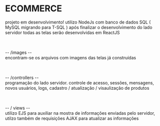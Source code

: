# ECOMMERCE
projeto em desenvolvimento! utilizo NodeJs com banco de dados SQL ( MySQL migrando para T-SQL ) após finalizar o desenvolvimento do lado servidor todas as telas serão desenvolvidas em ReactJS

<br><br>
-- /images --<br>
encontram-se os arquivos com imagens das telas já construídas

<br><br>
-- /controllers --<br>
programação do lado servidor. 
controle de acesso, sessões, mensagens, novos usuários, logs, cadastro / atualização / visaulização de produtos

<br><br>
-- / views --<br>
utilizo EJS para auxiliar na mostra de informações enviadas pelo servidor, utilzo também de requisições AJAX para atualizar as informações


